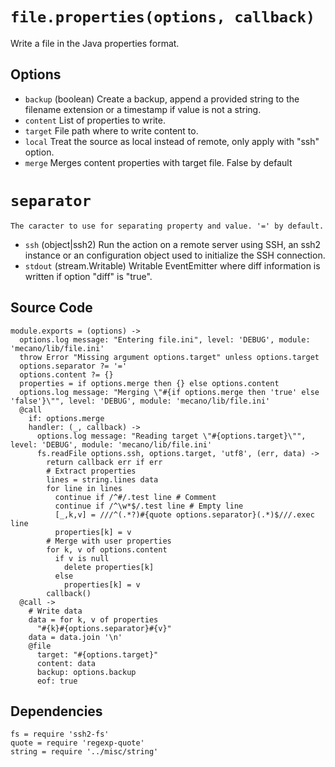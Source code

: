 
# `file.properties(options, callback)`

Write a file in the Java properties format.

## Options

*   `backup` (boolean)
    Create a backup, append a provided string to the filename extension or a
    timestamp if value is not a string.
*   `content`
    List of properties to write.
*   `target`
    File path where to write content to.
*   `local`
    Treat the source as local instead of remote, only apply with "ssh"
    option.
*   `merge`
    Merges content properties with target file. False by default
#   `separator`
    The caracter to use for separating property and value. '=' by default.
*   `ssh` (object|ssh2)
    Run the action on a remote server using SSH, an ssh2 instance or an
    configuration object used to initialize the SSH connection.
*   `stdout` (stream.Writable)
    Writable EventEmitter where diff information is written if option "diff" is
    "true".


## Source Code

    module.exports = (options) ->
      options.log message: "Entering file.ini", level: 'DEBUG', module: 'mecano/lib/file.ini'
      throw Error "Missing argument options.target" unless options.target
      options.separator ?= '='
      options.content ?= {}
      properties = if options.merge then {} else options.content
      options.log message: "Merging \"#{if options.merge then 'true' else 'false'}\"", level: 'DEBUG', module: 'mecano/lib/file.ini'
      @call
        if: options.merge
        handler: (_, callback) ->
          options.log message: "Reading target \"#{options.target}\"", level: 'DEBUG', module: 'mecano/lib/file.ini'
          fs.readFile options.ssh, options.target, 'utf8', (err, data) ->
            return callback err if err
            # Extract properties
            lines = string.lines data
            for line in lines
              continue if /^#/.test line # Comment
              continue if /^\w*$/.test line # Empty line
              [_,k,v] = ///^(.*?)#{quote options.separator}(.*)$///.exec line
              properties[k] = v
            # Merge with user properties
            for k, v of options.content
              if v is null
                delete properties[k]
              else
                properties[k] = v
            callback()
      @call ->
        # Write data
        data = for k, v of properties
          "#{k}#{options.separator}#{v}"
        data = data.join '\n'
        @file
          target: "#{options.target}"
          content: data
          backup: options.backup
          eof: true

## Dependencies

    fs = require 'ssh2-fs'
    quote = require 'regexp-quote'
    string = require '../misc/string'
